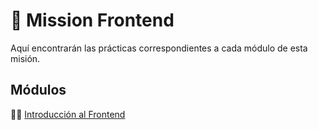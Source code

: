 # :rocket: Mission Frontend
Aquí encontrarán las prácticas correspondientes a cada módulo de esta misión.

## Módulos
:man_astronaut: <a href="https://github.com/iam-leo/LaunchX-Latam-Introduccion-Frontend"> Introducción al Frontend </a>